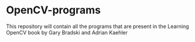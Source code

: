 # OpenCV-programs
This repository will contain all the programs that are present in the Learning OpenCV book by Gary Bradski and Adrian Kaehler
